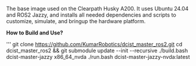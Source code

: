 The base image used on the Clearpath Husky A200. It uses Ubuntu 24.04 and ROS2 Jazzy, and installs all needed dependencies and scripts to customize, simulate, and bringup the hardware platform.

**How to Build and Use?**

'''
git clone https://github.com/KumarRobotics/dcist_master_ros2.git
cd dcist_master_ros2 && git submodule update --init --recursive
./build.bash dcist-master-jazzy x86_64_nvda
./run.bash dcist-master-jazzy-nvda:latest


